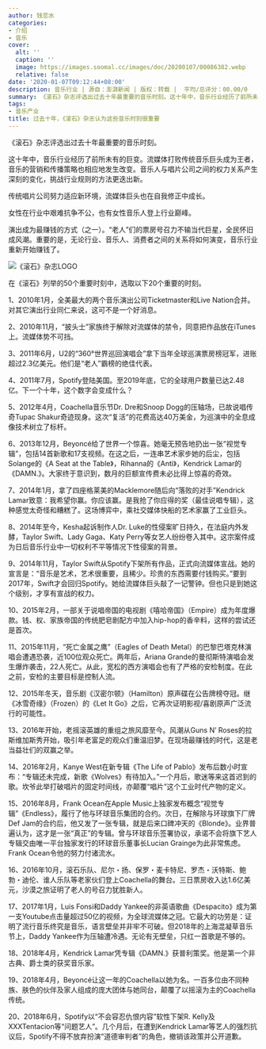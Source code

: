 ```yaml
---
author: 钱恋水
categories:
- 介绍
- 音乐
cover:
  alt: ''
  caption: ''
  image: https://images.soomal.cc/images/doc/20200107/00086382.webp
  relative: false
date: '2020-01-07T09:12:44+08:00'
description: 音乐行业 | 源自：澎湃新闻 | 版权：转载 |  平均/总评分：00.00/0
summary: 《滚石》杂志评选出过去十年最重要的音乐时刻。这十年中，音乐行业经历了前所未有的巨变。流媒体打败传统音乐巨头成为王者，音乐的营销和传播策略也相应地发生改变。音乐人与唱片公司之间的权力关系产生深刻的变化，挑战行业规则的方法更迭出新……
tags:
- 音乐产业
title: 过去十年，《滚石》杂志认为这些音乐时刻很重要
---
```


《滚石》杂志评选出过去十年最重要的音乐时刻。

这十年中，音乐行业经历了前所未有的巨变。流媒体打败传统音乐巨头成为王者，音乐的营销和传播策略也相应地发生改变。音乐人与唱片公司之间的权力关系产生深刻的变化，挑战行业规则的方法更迭出新。

传统唱片公司努力适应新环境，流媒体巨头也在自我修正中成长。

女性在行业中艰难抗争不公，也有女性音乐人登上行业巅峰。

演出成为最赚钱的方式（之一）。“老人”们的票房号召力不输当代巨星，全民怀旧成风潮。重要的是，无论行业、音乐人、消费者之间的关系将如何演变，音乐行业重新开始赚钱了。

![《滚石》杂志LOGO](https://images.soomal.cc/images/doc/20200107/00086382.webp)





在《滚石》列举的50个重要时刻中，选取以下20个重要的时刻。

1、2010年1月，全美最大的两个音乐演出公司Ticketmaster和Live Nation合并。对其它演出行业同仁来说，这可不是一个好消息。

2、2010年11月，“披头士”家族终于解除对流媒体的禁令，同意把作品放在iTunes上。流媒体势不可挡。

3、2011年6月，U2的“360°世界巡回演唱会”拿下当年全球巡演票房榜冠军，进账超过2.3亿美元。他们是“老人”霸榜的绝佳代表。

4、2011年7月，Spotify登陆美国。至2019年底，它的全球用户数量已达2.48亿。下一个十年，这个数字会变成什么？

5、2012年4月，Coachella音乐节Dr. Dre和Snoop Dogg的压轴场，已故说唱传奇Tupac Shakur奇迹现身。这次“复活”的花费高达40万美金，为巡演中的全息成像技术树立了标杆。

6、2013年12月，Beyoncé给了世界一个惊喜。她毫无预告地扔出一张“视觉专辑”，包括14首新歌和17支视频。在这之后，一连串艺术家步她的后尘，包括Solange的《A Seat at the Table》，Rihanna的《Anti》，Kendrick Lamar的《DAMN.》。大家终于意识到，数月的巨额宣传费未必比得上惊喜的奇效。

7、2014年1月，拿了四座格莱美的Macklemore随后向“落败的对手”Kendrick Lamar致意：我希望你赢。你应该赢。是我抢了你应得的奖（最佳说唱专辑），这种感觉太奇怪和糟糕了。这场博弈中，乘社交媒体快船的艺术家赢了工业巨头。

8、2014年至今，Kesha起诉制作人Dr. Luke的性侵案旷日持久，在法庭内外发酵，Taylor Swift、Lady Gaga、Katy Perry等女艺人纷纷卷入其中。这宗案件成为日后音乐行业中一切权利不平等情况下性侵案的背景。

9、2014年11月，Taylor Swift从Spotify下架所有作品，正式向流媒体宣战。她的宣言是：“音乐是艺术，艺术很重要，且稀少。珍贵的东西需要付钱购买。”要到2017年，Swift才会回归Spotify。她给流媒体巨头敲了一记警钟。但也只是到她这个级别，才享有宣战的权力。

10、2015年2月，一部关于说唱帝国的电视剧《嘻哈帝国》（Empire）成为年度爆款。钱、权、家族帝国的传统肥皂剧配方中加入hip-hop的香辛料，这样的尝试还是首次。

11、2015年11月，“死亡金属之鹰”（Eagles of Death Metal）的巴黎巴塔克林演唱会遭遇恐袭，近100位观众死亡。两年后，Ariana Grande的曼彻斯特演唱会发生爆炸袭击，22人死亡。从此，宽松的西方演唱会也有了严格的安检制度。在此之前，安检的主要目标是控制人流。

12、2015年冬天，音乐剧《汉密尔顿》（Hamilton）原声碟在公告牌榜夺冠。继《冰雪奇缘》（Frozen）的《Let It Go》之后，它再次证明影视/喜剧原声广泛流行的可能性。

13、2016年开始，老摇滚英雄的重组之旅风靡至今。风潮从Guns N’ Roses的拉斯维加斯秀开始，吸引年老富足的观众们重温旧梦。在现场最赚钱的时代，这是老当益壮们的双赢之举。

14、2016年2月，Kanye West在新专辑《The Life of Pablo》发布后数小时宣布：“专辑还未完成，新歌《Wolves》有待加入。”一个月后，歌迷等来这首迟到的歌。坎爷此举打破唱片的固定时间线，亦颠覆“唱片”这个工业时代产物的定义。

15、2016年8月，Frank Ocean在Apple Music上独家发布概念“视觉专辑”《Endless》，履行了他与环球音乐集团的合约。次日，在解除与环球旗下厂牌Def Jam的合约后，他又发了一张专辑，就是后来口碑冲天的《Blonde》。业界普遍认为，这才是一张“真正”的专辑。曾与环球音乐签署协议，承诺不会将旗下艺人专辑交由唯一平台独家发行的环球音乐董事长Lucian Grainge为此非常焦虑。Frank Ocean令他的努力付诸流水。

16、2016年10月，滚石乐队、尼尔・扬、保罗・麦卡特尼、罗杰・沃特斯、鲍勃・迪伦、谁人乐队等老家伙们登上Coachella的舞台。三日票房收入达1.6亿美元，沙漠之旅证明了老人的号召力犹胜新人。

17、2017年1月，Luis Fonsi和Daddy Yankee的非英语歌曲《Despacito》成为第一支Youtube点击量超过50亿的视频，为全球流媒体之冠。它最大的功劳是：证明了流行音乐终究是音乐，语言壁垒并非牢不可破。但2018年的上海混凝草音乐节上，Daddy Yankee作为压轴遭冷遇。无论有无壁垒，只红一首歌是不够的。

18、2018年4月，Kendrick Lamar凭专辑《DAMN.》获普利策奖。他是第一个非古典、爵士类的获奖音乐家。

19、2018年4月，Beyoncé让这一年的Coachella以她为名。一百多位由不同种族、肤色的伙伴及家人组成的庞大团体与她同台，颠覆了以摇滚为主的Coachella传统。

20、2018年6月，Spotify以“不会容忍仇恨内容”软性下架R. Kelly及XXXTentacion等“问题艺人”。几个月后，在遭到Kendrick Lamar等艺人的强烈抗议后，Spotify不得不放弃扮演“道德审判者”的角色，撤销该政策并公开道歉。